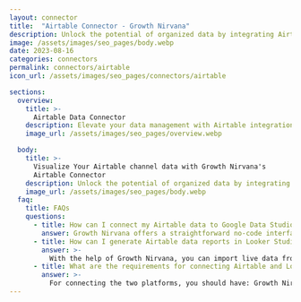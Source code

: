 ```yaml
---
layout: connector
title:  "Airtable Connector - Growth Nirvana"
description: Unlock the potential of organized data by integrating Airtable with Looker Studio, where insights transform into actions.
image: /assets/images/seo_pages/body.webp
date: 2023-08-16
categories: connectors
permalink: connectors/airtable
icon_url: /assets/images/seo_pages/connectors/airtable

sections:
  overview:
    title: >-
      Airtable Data Connector
    description: Elevate your data management with Airtable integration. Seamlessly blend the efficiency of structured data organization with Looker Studio's analytical prowess, transforming raw data into a strategic advantage that drives informed decision-making.
    image_url: /assets/images/seo_pages/overview.webp

  body:
    title: >-
      Visualize Your Airtable channel data with Growth Nirvana's
      Airtable Connector
    description: Unlock the potential of organized data by integrating Airtable with Looker Studio, where insights transform into actions.
    image_url: /assets/images/seo_pages/body.webp
  faq:
    title: FAQs
    questions:
      - title: How can I connect my Airtable data to Google Data Studio/Looker Studio?
        answer: Growth Nirvana offers a straightforward no-code interface to connect to Airtable data sources.
      - title: How can I generate Airtable data reports in Looker Studio?
        answer: >-
          With the help of Growth Nirvana, you can import live data from Airtable into Looker Studio. These data can be viewed in charts, tables, and dashboards to generate branded reports that can be shared instantly.
      - title: What are the requirements for connecting Airtable and Looker Studio?
        answer: >-
          For connecting the two platforms, you should have: Growth Nirvana Account and Airtable Ads Account
---
```

